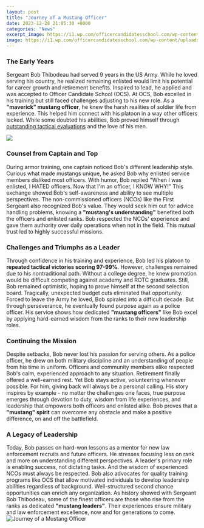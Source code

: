 ```yaml
---
layout: post
title: "Journey of a Mustang Officer"
date: 2023-12-28 21:05:30 +0000
categories: "News"
excerpt_image: https://i1.wp.com/officercandidatesschool.com/wp-content/uploads/2017/06/7poawgyv.jpg?resize=1000%2C768&amp;ssl=1
image: https://i1.wp.com/officercandidatesschool.com/wp-content/uploads/2017/06/7poawgyv.jpg?resize=1000%2C768&amp;ssl=1
---
```


### The Early Years
Sergeant Bob Thibodeau had served 9 years in the US Army. While he loved serving his country, he realized remaining enlisted would limit his potential for career growth and retirement benefits. Inspired to lead, he applied and was accepted to Officer Candidate School (OCS). 
At OCS, Bob excelled in his training but still faced challenges adjusting to his new role. As a **"maverick" mustang officer**, he knew the harsh realities of soldier life from experience. This helped him connect with his platoon in a way other officers lacked. While some doubted his abilities, Bob proved himself through [outstanding tactical evaluations](https://yt.io.vn/collection/abramowitz) and the love of his men.

![](https://i1.wp.com/officercandidatesschool.com/wp-content/uploads/2017/06/audie-murphy-battlefield-commission-mustang-officer.jpg?resize=351%2C469)
### Counsel from Captain and Top  
During armor training, one captain noticed Bob's different leadership style. Curious what made mustangs unique, he asked Bob why enlisted service members disliked most officers. With humor, Bob replied "When I was enlisted, I HATED officers. Now that I'm an officer, I KNOW WHY!" This exchange showed Bob's self-awareness and ability to see multiple perspectives.
The non-commissioned officers (NCOs) like the First Sergeant also recognized Bob's value. They would seek him out for advice handling problems, knowing a **"mustang's understanding"** benefited both the officers and enlisted ranks. Bob respected the NCOs' experience and gave them authority over daily operations when not in the field. This mutual trust led to highly successful missions.
### Challenges and Triumphs as a Leader
Through confidence in his training and experience, Bob led his platoon to **repeated tactical victories scoring 97-99%**. However, challenges remained due to his nontraditional path. Without a college degree, he knew promotion would be difficult competing against academy and ROTC graduates. Still, Bob remained optimistic, hoping to prove himself at the second selection board. 
Tragically, unexpected budget cuts eliminated that opportunity. Forced to leave the Army he loved, Bob spiraled into a difficult decade. But through perseverance, he eventually found purpose again as a police officer. His service shows how dedicated **"mustang officers"** like Bob excel by applying hard-earned wisdom from the ranks to their new leadership roles.
### Continuing the Mission
Despite setbacks, Bob never lost his passion for serving others. As a police officer, he drew on both military discipline and an understanding of people from his time in uniform. Officers and community members alike respected Bob's calm, experienced approach to any situation. 
Retirement finally offered a well-earned rest. Yet Bob stays active, volunteering whenever possible. For him, giving back will always be a personal calling. His story inspires by example - no matter the challenges one faces, true purpose emerges through devotion to duty, wisdom from life experiences, and leadership that empowers both officers and enlisted alike. Bob proves that a **"mustang" spirit** can overcome any obstacle and make a positive difference, on and off the battlefield.
### A Legacy of Leadership  
Today, Bob passes on hard-won lessons as a mentor for new law enforcement recruits and future officers. He stresses focusing less on rank and more on understanding different perspectives. A leader's primary role is enabling success, not dictating tasks. And the wisdom of experienced NCOs must always be respected.
Bob also advocates for quality training programs like OCS that allow motivated individuals to develop leadership abilities regardless of background. Well-structured second chance opportunities can enrich any organization. As history showed with Sergeant Bob Thibodeau, some of the finest officers are those who rise from the ranks as dedicated **"mustang leaders"**. Their experiences ensure military and law enforcement excellence, now and for generations to come.
![Journey of a Mustang Officer](https://i1.wp.com/officercandidatesschool.com/wp-content/uploads/2017/06/7poawgyv.jpg?resize=1000%2C768&amp;ssl=1)